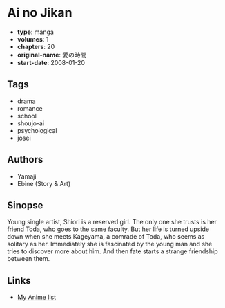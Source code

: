 # Ai no Jikan

-   **type**: manga
-   **volumes**: 1
-   **chapters**: 20
-   **original-name**: 愛の時間
-   **start-date**: 2008-01-20

## Tags

-   drama
-   romance
-   school
-   shoujo-ai
-   psychological
-   josei

## Authors

-   Yamaji
-   Ebine (Story & Art)

## Sinopse

Young single artist, Shiori is a reserved girl. The only one she trusts is her friend Toda, who goes to the same faculty. But her life is turned upside down when she meets Kageyama, a comrade of Toda, who seems as solitary as her. Immediately she is fascinated by the young man and she tries to discover more about him. And then fate starts a strange friendship between them.

## Links

-   [My Anime list](https://myanimelist.net/manga/13509/Ai_no_Jikan)
